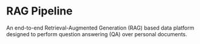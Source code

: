 RAG Pipeline
==============================

An end-to-end Retrieval-Augmented Generation (RAG) based data platform designed to perform question answering (QA) over personal documents.


